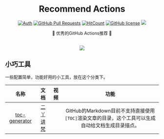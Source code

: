 <div align="center">
<h1>Recommend Actions</h1>

[![Auth](https://img.shields.io/badge/Auth-eryajf-ff69b4)](https://github.com/eryajf)
[![GitHub Pull Requests](https://img.shields.io/github/stars/eryajf/recommend-actions)](https://github.com/eryajf/recommend-actions/stargazers)
[![HitCount](https://views.whatilearened.today/views/github/eryajf/recommend-actions.svg)](https://github.com/eryajf/recommend-actions)
[![GitHub license](https://img.shields.io/github/license/eryajf/recommend-actions)](https://github.com/eryajf/recommend-actions/blob/main/LICENSE)
[![](https://img.shields.io/badge/Awesome-MyStarList-c780fa?logo=Awesome-Lists)](https://github.com/eryajf/awesome-stars-eryajf#readme)

<p> 🌉 优秀的GitHub Actions推荐 🌉</p>

<img src="https://camo.githubusercontent.com/82291b0fe831bfc6781e07fc5090cbd0a8b912bb8b8d4fec0696c881834f81ac/68747470733a2f2f70726f626f742e6d656469612f394575424971676170492e676966" width="800"  height="3">

![](https://cdn.staticaly.com/gh/eryajf/tu/main/img/image_20220901_220122.png)
</div>


## 小巧工具

一些配置简单，功能好用的小工具，放在这个分类下。

|                             名称                             |                       文档                        | 视频 |                             功能                             |
| :----------------------------------------------------------: | :-----------------------------------------------: | :--: | :----------------------------------------------------------: |
| [toc-generator](https://github.com/technote-space/toc-generator) | [二丫讲梵](https://wiki.eryajf.net/pages/226388/) |      | GitHub的Markdown目前不支持直接使用`[TOC]`渲染文章的目录，这个工具可以生成自动给文档生成目录描点。 |